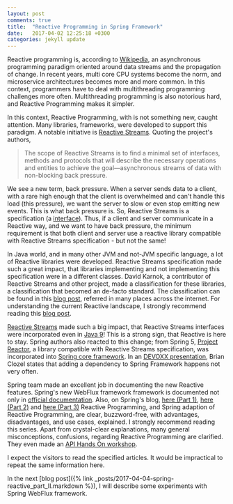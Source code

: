 ```yaml
---
layout: post
comments: true
title:  "Reactive Programming in Spring Framework"
date:   2017-04-02 12:25:18 +0300
categories: jekyll update
---
```

Reactive programming is, according to [Wikipedia](https://en.wikipedia.org/wiki/Reactive_programming), an asynchronous programming paradigm oriented around data streams and the propagation of change. In recent years, multi core CPU systems become the norm, and microservice architectures becomes more and more common. In this context, programmers have to deal with multithreading programming challenges more often. Multithreading programming is also notorious hard, and Reactive Programming makes it simpler.

In this context, Reactive Programming, with is not something new, caught attention. Many libraries, frameworks, were developed to support this paradigm. A notable initiative is [Reactive Streams](http://www.reactive-streams.org/). Quoting the project's authors,
> The scope of Reactive Streams is to find a minimal set of interfaces, methods and protocols that will describe the necessary operations and entities to achieve the goal—asynchronous streams of data with non-blocking back pressure.

We see a new term, back pressure. When a server sends data to a client, with a rare high enough that the client is overwhelmed and can't handle this load (this pressure), we want the server to slow or even stop emitting new events. This is what back pressure is.
So, Reactive Streams is a specification (a [interface](https://github.com/reactive-streams/reactive-streams-jvm)). Thus, if a client and server communicate in a Reactive way, and we want to have back pressure, the minimum requirement is that both client and server use a reactive library compatible with Reactive Streams specification - but not the same!

In Java world, and in many other JVM and not-JVM specific language, a lot of Reactive libraries were developed. Reactive Streams specification made such a great impact, that libraries implementing and not implementing this specification were in a different classes. David Karnok, a contributor of Reactive Streams and other project, made a classification for these libraries, a classification that becomed an de-facto standard. The classification can be found in this [blog post](https://akarnokd.blogspot.ro/2016/03/operator-fusion-part-1.html), referred in many places across the internet. For understanding the current Reactive landscape, I strongly recommend reading this [blog post](https://akarnokd.blogspot.ro/2016/03/operator-fusion-part-1.html).

[Reactive Streams](http://www.reactive-streams.org/) made such a big impact, that Reactive Streams interfaces were incorporated even in [Java 9](http://download.java.net/java/jdk9/docs/api/java/util/concurrent/Flow.html)! This is a strong sign, that Reactive is here to stay. Spring authors also reacted to this change; from Spring 5, [Project Reactor](https://projectreactor.io/), a library compatible with Reactive Streams specification, was incorporated into [Spring core framework](https://spring.io/blog/2016/07/28/reactive-programming-with-spring-5-0-m1). In an [DEVOXX presentation](https://www.youtube.com/watch?v=Cj4foJzPF80), Brian Clozel states that adding a dependency to Spring Framework happens not very often.

Spring team made an excellent job in documenting the new Reactive features. Spring's new WebFlux framework framework is documented not only in [official documentation](http://docs.spring.io/spring/docs/5.0.0.M5/spring-framework-reference/htmlsingle/#web-reactive). Also, on Spring's blog, [here (Part 1)](https://spring.io/blog/2016/06/07/notes-on-reactive-programming-part-i-the-reactive-landscape), [here (Part 2)](https://spring.io/blog/2016/06/13/notes-on-reactive-programming-part-ii-writing-some-code) and [here (Part 3)](https://spring.io/blog/2016/07/20/notes-on-reactive-programming-part-iii-a-simple-http-server-application) Reactive Programming, and Spring adaption of Reactive Programming, are clear, buzzword-free, with advantages, disadvantages, and use cases, explained. I strongly recommend reading this series. Apart from crystal-clear explanations, many general misconceptions, confusions, regarding Reactive Programming are clarified. They even made an [API Hands On workshop](https://github.com/reactor/lite-rx-api-hands-on).

I expect the visitors to read the specified articles. It would be impractical to repeat the same information here.

In the next [blog post]({% link _posts/2017-04-04-spring-reactive_part_II.markdown %}), I will describe some experiments with Spring WebFlux framework.